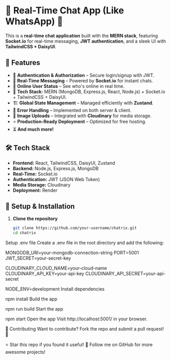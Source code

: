 # 💬 Real-Time Chat App (Like WhatsApp) 🚀

This is a **real-time chat application** built with the **MERN stack**, featuring **Socket.io** for real-time messaging, **JWT authentication**, and a sleek UI with **TailwindCSS + DaisyUI**.

## 🚀 Features

- 🎃 **Authentication & Authorization** – Secure login/signup with JWT.
- 👾 **Real-Time Messaging** – Powered by **Socket.io** for instant chats.
- 🚀 **Online User Status** – See who's online in real time.
- 🌟 **Tech Stack:** MERN (MongoDB, Express.js, React, Node.js) + Socket.io + TailwindCSS + DaisyUI.
- 🏗️ **Global State Management** – Managed efficiently with **Zustand**.
- 🐞 **Error Handling** – Implemented on both server & client.
- 📸 **Image Uploads** – Integrated with **Cloudinary** for media storage.
- ⭐ **Production-Ready Deployment** – Optimized for free hosting.
- ⏳ **And much more!**  

## 🛠️ Tech Stack

- **Frontend:** React, TailwindCSS, DaisyUI, Zustand  
- **Backend:** Node.js, Express.js, MongoDB  
- **Real-Time:** Socket.io  
- **Authentication:** JWT (JSON Web Token)  
- **Media Storage:** Cloudinary  
- **Deployment:** Render

## 🔧 Setup & Installation

1. **Clone the repository**
   ```bash
   git clone https://github.com/your-username/chatrix.git
   cd chatrix
Setup .env file
Create a .env file in the root directory and add the following:

MONGODB_URI=your-mongodb-connection-string
PORT=5001
JWT_SECRET=your-secret-key

CLOUDINARY_CLOUD_NAME=your-cloud-name
CLOUDINARY_API_KEY=your-api-key
CLOUDINARY_API_SECRET=your-api-secret

NODE_ENV=development
Install dependencies

npm install
Build the app

npm run build
Start the app

npm start
Open the app
Visit http://localhost:5001/ in your browser.

🤝 Contributing
Want to contribute? Fork the repo and submit a pull request! 🚀

⭐ Star this repo if you found it useful!
🚀 Follow me on GitHub for more awesome projects!
